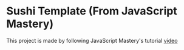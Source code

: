 # Sushi Template (From JavaScript Mastery)
This project is made by following JavaScript Mastery's tutorial [video](https://www.youtube.com/watch?v=QRrPE9aj3wI)
